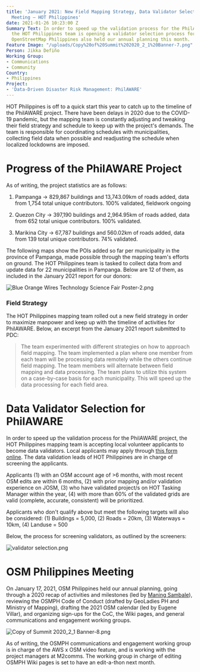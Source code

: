 ```yaml
---
title: 'January 2021: New Field Mapping Strategy, Data Validator Selection, OSMPH
  Meeting — HOT Philippines'
date: 2021-01-26 10:23:00 Z
Summary Text: In order to speed up the validation process for the PhilAWARE project,
  the HOT Philippines team is opening a validator selection process for local volunteers.
  OpenStreetMap Philippines also held our annual planning this month.
Feature Image: "/uploads/Copy%20of%20Summit%202020_2_1%20Banner-7.png"
Person: Jikka Defiño
Working Group:
- Communications
- Community
Country:
- Philippines
Project:
- 'Data-Driven Disaster Risk Management: PhilAWARE'
---
```


HOT Philippines is off to a quick start this year to catch up to the timeline of the PhilAWARE project. There have been delays in 2020 due to the COVID-19 pandemic, but the mapping team is constantly adjusting and tweaking their field strategy and schedule to keep up with the project's demands. The team is responsible for coordinating schedules with municipalities, collecting field data when possible and readjusting the schedule when localized lockdowns are imposed.

# Progress of the PhilAWARE Project

As of writing, the project statistics are as follows:

1. Pampanga → 829,867 buildings and 13,743.09km of roads added, data from 1,754 total unique contributors. 100% validated, fieldwork ongoing

2. Quezon City → 397,190 buildings and 2,964.95km of roads added, data from 652 total unique contributors. 100% validated.

3. Marikina City → 67,787 buildings and 560.02km of roads added, data from 139 total unique contributors. 74% validated.

The following maps show the POIs added so far per municipality in the province of Pampanga, made possible through the mapping team's efforts on ground. The HOT Philippines team is tasked to collect data from and update data for 22 municipalities in Pampanga. Below are 12 of them, as included in the January 2021 report for our donors:

![Blue Orange Wires Technology Science Fair Poster-2.png](/uploads/Blue%20Orange%20Wires%20Technology%20Science%20Fair%20Poster-2.png)

### Field Strategy

The HOT Philippines mapping team rolled out a new field strategy in order to maximize manpower and keep up with the timeline of activities for PhilAWARE. Below, an excerpt from the January 2021 report submitted to PDC:

> The team experimented with different strategies on how to approach field mapping. The team implemented a plan where one member from each team will be processing data remotely while the others continue field mapping. The team members will alternate between field mapping and data processing. The team plans to utilize this system on a case-by-case basis for each municipality. This will speed up the data processing for each field area.

# Data Validator Selection for PhilAWARE

In order to speed up the validation process for the PhilAWARE project, the HOT Philippines mapping team is accepting local volunteer applicants to become data validators. Local applicants may apply through [this form online](https://bit.ly/HOTPHValidatorSelection). The data validation leads of HOT Philippines are in charge of screening the applicants.

Applicants (1) with an OSM account age of >6 months, with most recent OSM edits are  within 6 months, (2) with prior mapping and/or validation experience on JOSM, (3) who have validated project/s on HOT Tasking Manager within the year, (4) with more than 60% of the validated grids are valid (complete, accurate, consistent) will be prioritized.

Applicants who don't qualify above but meet the following targets will also be considered: (1) Buildings = 5,000, (2) Roads = 20km, (3) Waterways = 10km, (4) Landuse = 500

Below, the process for screening validators, as outlined by the screeners:

![validator selection.png](/uploads/validator%20selection.png)

# OSM Philippines Meeting

On January 17, 2021, OSM Philippines held our annual planning, going through a 2020 recap of activities and milestones (led by [Maning Sambale](https://www.hotosm.org/people/maning-sambale/)), reviewing the OSMPH Code of Conduct (drafted by GeoLadies PH and Ministry of Mapping), drafting the 2021 OSM calendar (led by Eugene Villar), and organizing sign-ups for the CoC, the Wiki pages, and general communications and engagement working groups.

![Copy of Summit 2020_2_1 Banner-8.png](/uploads/Copy%20of%20Summit%202020_2_1%20Banner-8.png)

As of writing, the OSMPH communications and engagement working group is in charge of the AWS x OSM video feature, and is working with the project managers at M2comms. The working group in charge of editing OSMPH Wiki pages is set to have an edit-a-thon next month.